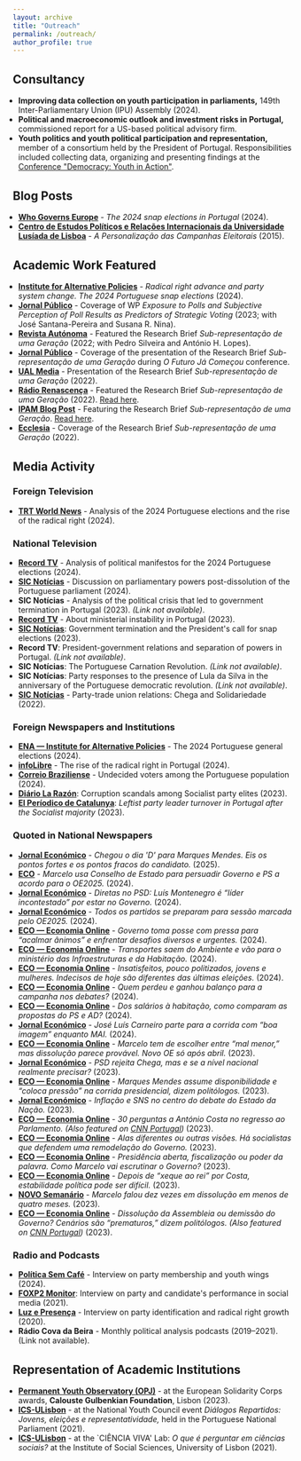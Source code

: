 ```yaml
---
layout: archive
title: "Outreach"
permalink: /outreach/
author_profile: true
---
```


<style>
  ul {
    padding-left: 15px;
  }

  ul li {
    margin-left: -5px;
  }

  h2 {
    margin-top: 1.5em;
    font-weight: bold;
  }

  .highlight {
    font-weight: bold;
    color: #007acc;
  }
</style>


## Consultancy
- **Improving data collection on youth participation in parliaments,** 149th Inter-Parliamentary Union (IPU) Assembly (2024).
- **Political and macroeconomic outlook and investment risks in Portugal,** commissioned report for a US-based political advisory firm.
- **Youth politics and youth political participation and representation,** member of a consortium held by the President of Portugal. Responsibilities included collecting data, organizing and presenting findings at the [Conference "Democracy: Youth in Action"](https://democracia.juventude.pt/).


## Blog Posts
- [**Who Governs Europe**](https://whogoverns.eu/5266-2/) - *The 2024 snap elections in Portugal* (2024).
- [**Centro de Estudos Políticos e Relações Internacionais da Universidade Lusíada de Lisboa**](https://m.facebook.com/nt/screen/?params=%7B%22note_id%22%3A2836277683273661%7D&path=%2Fnotes%2Fnote%2F) - *A Personalização das Campanhas Eleitorais* (2015).


## Academic Work Featured
- [**Institute for Alternative Policies**](https://www.enainstitute.org/en/publication/after-the-elections-in-portugal-challenges-new-political-correlations/) - *Radical right advance and party system change. The 2024 Portuguese snap elections* (2024).
- [**Jornal Público**](https://www.publico.pt/2023/02/13/politica/noticia/abrir-porta-chega-tracar-linha-vermelha-dilema-psd-solucao-vista-2038614) - Coverage of WP *Exposure to Polls and Subjective Perception of Poll Results as Predictors of Strategic Voting* (2023; with José Santana-Pereira and Susana R. Nina).
- [**Revista Autónoma**](https://autonoma.pt/wp-content/uploads/revista-AUTO%C3%81NOMA-1.pdf) - Featured the Research Brief *Sub-representação de uma Geração* (2022; with Pedro Silveira and António H. Lopes).
- [**Jornal Público**](https://www.publico.pt/2022/11/28/politica/noticia/aqui-ninguem-tweetou-debate-jovens-mostraram-querem-participar-2029537) - Coverage of the presentation of the Research Brief *Sub-representação de uma Geração* during *O Futuro Já Começou* conference.
- [**UAL Media**](https://ualmedia.pt/jovens-jornalismo-e-politica-em-debate-na-autonoma/) - Presentation of the Research Brief *Sub-representação de uma Geração* (2022).
- [**Rádio Renascença**](https://rr.sapo.pt/especial/politica/2022/01/27/pedro-silveira-os-governos-nao-podem-ser-um-one-man-show/269893/) - Featured the Research Brief *Sub-representação de uma Geração* (2022). [Read here](https://rr.sapo.pt/especial/politica/2022/01/27/pedro-silveira-os-governos-nao-podem-ser-um-one-man-show/269893/).
- [**IPAM Blog Post**](https://www.ipam.pt/blog/participacao-jovem-na-era-digital) - Featuring the Research Brief *Sub-representação de uma Geração*. [Read here](https://agencia.ecclesia.pt/portal/ha-uma-sub-representacao-cronica-das-novas-geracoes-na-politica-rita-saias/).
- [**Ecclesia**](https://agencia.ecclesia.pt/portal/ha-uma-sub-representacao-cronica-das-novas-geracoes-na-politica-rita-saias/) - Coverage of the Research Brief *Sub-representação de uma Geração* (2022).

 
## Media Activity

### Foreign Television
- [**TRT World News**](https://www.trtworld.com/video/tv-shows/portugal-election-why-is-the-far-right-rising-in-portugal-17356284) - Analysis of the 2024 Portuguese elections and the rise of the radical right (2024).

### National Television
- [**Record TV**](https://recordeuropa.com/videos/fala-portugal/programas-eleitorais-em-analise-13-02-2024-183110) - Analysis of political manifestos for the 2024 Portuguese elections (2024).
- [**SIC Notícias**](https://www.youtube.com/watch?v=z9H94ti2M2I) - Discussion on parliamentary powers post-dissolution of the Portuguese parliament (2024).
- **SIC Notícias** - Analysis of the political crisis that led to government termination in Portugal (2023). *(Link not available)*.
- [**Record TV**](https://www.youtube.com/watch?v=ZtEaVsfa2Kg&ab_channel=FalaPortugal) - About ministerial instability in Portugal (2023).
- [**SIC Notícias**](https://sicnoticias.pt/pais/2023-11-10-Marcelo-passou-mensagem-muito-tenue-de-desconfianca-nas-instituicoes-e-atores-politicos-62d116c8): Government termination and the President's call for snap elections (2023).
- **Record TV**: President-government relations and separation of powers in Portugal. *(Link not available)*.
- **SIC Notícias**: The Portuguese Carnation Revolution. *(Link not available)*.
- **SIC Notícias**: Party responses to the presence of Lula da Silva in the anniversary of the Portuguese democratic revolution. *(Link not available)*.
- [**SIC Notícias**](https://www.facebook.com/InstitutoCienciasSociais/videos/5887787744565793) - Party-trade union relations: Chega and Solidariedade (2022).


### Foreign Newspapers and Institutions
- [**ENA — Institute for Alternative Policies**](https://www.enainstitute.org/en/publication/after-the-elections-in-portugal-challenges-new-political-correlations/) - The 2024 Portuguese general elections (2024).
- [**infoLibre**](https://www.infolibre.es/internacional/explosion-ultraderecha-empuja-portugal-incertidumbre_1_1743113.html) - The rise of the radical right in Portugal (2024).
- [**Correio Braziliense**](https://www.correiobraziliense.com.br/mundo/2024/03/6816142-futuro-de-portugal-esta-nas-maos-dos-indecisos-que-sao-18-dos-eleitores.html) - Undecided voters among the Portuguese population (2024).
- [**Diário La Razón**](https://larazonepaper.pressreader.com/la-razon-madrid/20231110): Corruption scandals among Socialist party elites (2023).
- [**El Períodico de Catalunya**](https://www.elperiodico.com/es/internacional/20230228/izquierda-portuguesa-reorganiza-rodillo-socialista-83697520): *Leftist party leader turnover in Portugal after the Socialist majority* (2023).


### Quoted in National Newspapers
- [**Jornal Económico**](https://leitor.jornaleconomico.pt/noticia/chegou-o-dia-d-para-marques-mendes-eis-os-pontos-fortes-e-os-pontos-fracos-do-candidato) - *Chegou o dia 'D' para Marques Mendes. Eis os pontos fortes e os pontos fracos do candidato.* (2025).
- [**ECO**](https://eco.sapo.pt/2024/10/01/marcelo-usa-conselho-de-estado-para-persuadir-governo-e-ps-a-acordo-para-o-oe2025/) - *Marcelo usa Conselho de Estado para persuadir Governo e PS a acordo para o OE2025.* (2024).
- [**Jornal Económico**](https://jornaleconomico.sapo.pt/noticias/diretas-no-psd-montenegro-e-lider-incontestado-por-estar-no-governo/) - *Diretas no PSD: Luís Montenegro é “líder incontestado” por estar no Governo.* (2024).
- [**Jornal Económico**](https://leitor.jornaleconomico.pt/noticia/discussao-oe2025-saude-e-justica-em-destaque-no-regresso-ao-parlamento) - *Todos os partidos se preparam para sessão marcada pelo OE2025.* (2024).
- [**ECO — Economia Online**](https://eco.sapo.pt/2024/04/02/governo-toma-posse-com-pressa-para-acalmar-animos-e-enfrentar-desafios-diversos-e-urgentes/) - *Governo toma posse com pressa para “acalmar ânimos” e enfrentar desafios diversos e urgentes.* (2024).
- [**ECO — Economia Online**](https://eco.sapo.pt/2024/04/02/transportes-saem-do-ambiente-e-vao-para-o-ministerio-das-infraestruturas-e-da-habitacao/) - *Transportes saem do Ambiente e vão para o ministério das Infraestruturas e da Habitação.* (2024).
- [**ECO — Economia Online**](https://eco.sapo.pt/2024/03/02/insatisfeitos-pouco-politizados-jovens-e-mulheres-indecisos-de-hoje-sao-diferentes-das-ultimas-eleicoes/) - *Insatisfeitos, pouco politizados, jovens e mulheres. Indecisos de hoje são diferentes das últimas eleições.* (2024).
- [**ECO — Economia Online**](https://eco.sapo.pt/2024/02/23/quem-perdeu-e-ganhou-balanco-para-a-campanha-nos-debates/) - *Quem perdeu e ganhou balanço para a campanha nos debates?* (2024).
- [**ECO — Economia Online**](https://eco.sapo.pt/2024/01/22/dos-salarios-a-habitacao-como-comparam-as-propostas-do-ps-e-ad/) - *Dos salários à habitação, como comparam as propostas do PS e AD?* (2024).
- [**Jornal Económico**](https://leitor.jornaleconomico.pt/noticia/jose-luis-carneiro-parte-para-a-corrida-com-boa-imagem-enquanto-mai) - *José Luís Carneiro parte para a corrida com “boa imagem” enquanto MAI.* (2024).
- [**ECO — Economia Online**](https://eco.sapo.pt/2023/11/09/marcelo-tem-de-escolher-entre-mal-menor-mas-dissolucao-parece-provavel-novo-oe-so-apos-abril/) - *Marcelo tem de escolher entre “mal menor,” mas dissolução parece provável. Novo OE só após abril.* (2023).
- [**Jornal Económico**](https://jornaleconomico.pt/noticias/psd-rejeita-chega-mas-e-se-a-nivel-nacional-realmente-precisar/) - *PSD rejeita Chega, mas e se a nível nacional realmente precisar?* (2023).
- [**ECO — Economia Online**](https://eco.sapo.pt/2023/08/28/marques-mendes-assume-disponibilidade-e-coloca-pressao-na-corrida-presidencial-dizem-politologos/) - *Marques Mendes assume disponibilidade e “coloca pressão” na corrida presidencial, dizem politólogos.* (2023).
- [**Jornal Económico**](https://jornaleconomico.pt/noticias/edicacao-diaria-inflacao-e-sns-no-centro-do-debate-do-estado-da-nacao/) - *Inflação e SNS no centro do debate do Estado da Nação.* (2023).
- [**ECO — Economia Online**](https://eco.sapo.pt/2023/05/24/30-perguntas-a-antonio-costa-no-regresso-ao-parlamento/) - *30 perguntas a António Costa no regresso ao Parlamento.* *(Also featured on [CNN Portugal](https://cnnportugal.iol.pt/antonio-costa/governo/30-perguntas-a-antonio-costa-no-regresso-ao-parlamento/20230524/646dc9efd34ea91b0aacd136))* (2023).
- [**ECO — Economia Online**](https://eco.sapo.pt/2023/05/08/alas-diferentes-ou-outras-visoes-ha-socialistas-que-defendem-uma-remodelacao-do-governo/) - *Alas diferentes ou outras visões. Há socialistas que defendem uma remodelação do Governo.* (2023).
- [**ECO — Economia Online**](https://eco.sapo.pt/2023/05/06/presidencia-aberta-fiscalizacao-ou-poder-da-palavra-como-marcelo-vai-escrutinar-o-governo/) - *Presidência aberta, fiscalização ou poder da palavra. Como Marcelo vai escrutinar o Governo?* (2023).
- [**ECO — Economia Online**](https://eco.sapo.pt/2023/05/03/depois-de-xeque-ao-rei-de-costa-estabilidade-politica-pode-ser-dificil/) - *Depois de “xeque ao rei” por Costa, estabilidade política pode ser difícil.* (2023).
- [**NOVO Semanário**](https://onovo.pt/politica/marcelo-falou-dez-vezes-em-dissolucao-em-menos-de-quatro-meses-JN14912658) - *Marcelo falou dez vezes em dissolução em menos de quatro meses.* (2023).
- [**ECO — Economia Online**](https://eco.sapo.pt/2023/04/11/dissolucao-da-assembleia-ou-demissao-do-governo-cenarios-sao-prematuros-dizem-politologos/) - *Dissolução da Assembleia ou demissão do Governo? Cenários são “prematuros,” dizem politólogos.* *(Also featured on [CNN Portugal](https://tvi.iol.pt/noticias/governo/marcelo-rebelo-de-sousa/dissolucao-da-assembleia-ou-demissao-do-governo-cenarios-sao-prematuros-dizem-politologos/20230411/64351e18d34ef47b875340c7))* (2023).

  
### Radio and Podcasts
- [**Política Sem Café**](https://open.spotify.com/episode/3DKwLBQtjFyOAEEPXrH8Xx?si=4e4e446abe6948b1) - Interview on party membership and youth wings (2024).
- [**FOXP2 Monitor**](https://www.youtube.com/channel/UCzawIr72-Md0v1DmbN5E-mA): Interview on party and candidate's performance in social media (2021).
- [**Luz e Presença**](https://soundcloud.com/luz-politica/a-necessidade-de-identificacao-com-um-partido-politico-com-hugo-ferrinho-lopes) - Interview on party identification and radical right growth (2020).
- **Rádio Cova da Beira** - Monthly political analysis podcasts (2019–2021). (Link not available).


## Representation of Academic Institutions
* [**Permanent Youth Observatory (OPJ)**](https://www.opj.ics.ulisboa.pt) - at the European Solidarity Corps awards, **Calouste Gulbenkian Foundation**, Lisbon (2023).
* [**ICS-ULisbon**](https://www.ics.ulisboa.pt) - at the National Youth Council event *Diálogos Repartidos: Jovens, eleições e representatividade,* held in the Portuguese National Parliament (2021).
* [**ICS-ULisbon**](https://www.ics.ulisboa.pt) - at the `CIÊNCIA VIVA' Lab: *O que é perguntar em ciências sociais?* at the Institute of Social Sciences, University of Lisbon (2021).
